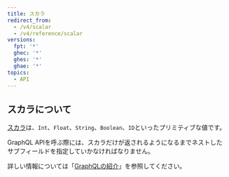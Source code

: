 ```yaml
---
title: スカラ
redirect_from:
  - /v4/scalar
  - /v4/reference/scalar
versions:
  fpt: '*'
  ghec: '*'
  ghes: '*'
  ghae: '*'
topics:
  - API
---
```


## スカラについて

[スカラ](https://graphql.github.io/graphql-spec/June2018/#sec-Scalars)は、`Int`、`Float`、`String`、`Boolean`、`ID`といったプリミティブな値です。

GraphQL APIを呼ぶ際には、スカラだけが返されるようになるまでネストしたサブフィールドを指定していかなければなりません。

詳しい情報については「[GraphQLの紹介](/graphql/guides/introduction-to-graphql#field)」を参照してください。

<!-- Content after this section is automatically generated -->
